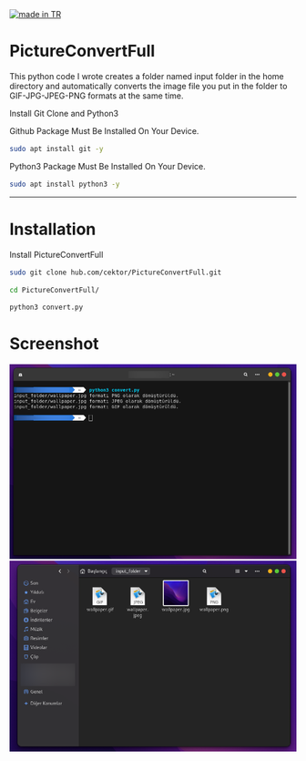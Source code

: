 <a href="https://github.com/pedromxavier/flag-badges">
    <img src="https://raw.githubusercontent.com/pedromxavier/flag-badges/main/badges/TR.svg" alt="made in TR">
</a>

# PictureConvertFull
This python code I wrote creates a folder named input folder in the home directory and automatically converts the image file you put in the folder to GIF-JPG-JPEG-PNG formats at the same time.


Install Git Clone and Python3

Github Package Must Be Installed On Your Device.
```bash
sudo apt install git -y
```

Python3 Package Must Be Installed On Your Device.
```bash
sudo apt install python3 -y
```

----------------------------------
# Installation
Install PictureConvertFull
```bash
sudo git clone hub.com/cektor/PictureConvertFull.git
```
```bash
cd PictureConvertFull/
```

```bash
python3 convert.py
```


# Screenshot

![Demo](pictureconvert-screen01.png)  ![Demo](pictureconvert-screen02.png) 
